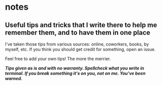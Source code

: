 # notes
Useful tips and tricks that I write there to help me remember them, and to have them in one place
---

I've taken those tips from various sources: online, coworkers, books, by myself, etc. If you think you should get credit for something, open an issue. 

Feel free to add your own tips! The more the merrier. 

***Tips given as is and with no warranty. Spellcheck what you write in terminal. If you break something it's on you, not on me. 
You've been warned.***
